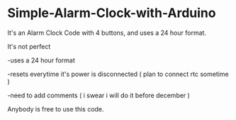 # Simple-Alarm-Clock-with-Arduino
It's an Alarm Clock Code with 4 buttons, and uses a 24 hour format. 

It's not perfect 

-uses a 24 hour format 

-resets everytime it's power is disconnected ( plan to connect rtc sometime )

-need to add comments ( i swear i will do it before december ) 

Anybody is free to use this code. 
